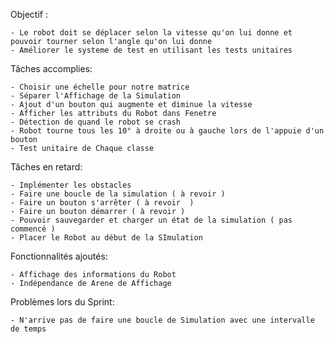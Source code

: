 
Objectif :
  
	- Le robot doit se déplacer selon la vitesse qu'on lui donne et pouvoir tourner selon l'angle qu'on lui donne
	- Améliorer le systeme de test en utilisant les tests unitaires

Tâches accomplies:
	
	- Choisir une échelle pour notre matrice
	- Séparer l'Affichage de la Simulation
	- Ajout d'un bouton qui augmente et diminue la vitesse
	- Afficher les attributs du Robot dans Fenetre
	- Détection de quand le robot se crash
	- Robot tourne tous les 10° à droite ou à gauche lors de l'appuie d'un bouton
	- Test unitaire de Chaque classe

Tâches en retard:

	- Implémenter les obstacles
	- Faire une boucle de la simulation ( à revoir )
	- Faire un bouton s'arrêter ( à revoir  )
	- Faire un bouton démarrer ( à revoir )
	- Pouvoir sauvegarder et charger un état de la simulation ( pas commencé )
	- Placer le Robot au début de la SImulation


Fonctionnalités ajoutés:

	- Affichage des informations du Robot
	- Indépendance de Arene de Affichage

Problèmes lors du Sprint:

	- N'arrive pas de faire une boucle de Simulation avec une intervalle de temps
